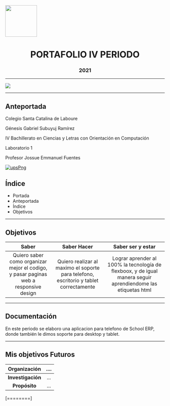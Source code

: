 <img width="100px"  src="https://static.wixstatic.com/media/d1b317_30d85a06c73e4bc7bf0952829a1cddb1~mv1.png/v1/crop/x_0,y_4,w_775,h_349/fill/w_408,h_172,al_c,q_85,usm_0.66_1.00_0.01/d1b317_30d85a06c73e4bc7bf0952829a1cddb1~mv1.webp">

<h1 align="center">
	PORTAFOLIO IV PERIODO
</h1>
<h3 align="center">
	2021
</h3>

------------
<img align="center" src="https://i.pinimg.com/564x/c7/0d/e3/c70de3d4362ac2f12aeb1cd9c57b4246.jpg">

------------
## Anteportada
Colegio Santa Catalina de Laboure


Génesis Gabriel Subuyuj Ramírez


IV Bachillerato en Ciencias y Letras con Orientación en Computación


Laboratorio 1


Profesor Jossue Emmanuel Fuentes


<a href="https://ibb.co/qdVMfh9"><img src="https://i.ibb.co/vHRxGfm/upsPng.png" alt="upsPng" border="0"></a>
## Índice
- Portada
- Anteportada
- Índice
- Objetivos

------------

## Objetivos

|  Saber |  Saber Hacer | Saber ser y estar |
| :------------: | :------------: | :------------: |
|  Quiero saber como organizar mejor el codigo, y pasar paginas web a responsive design | Quiero realizar al maximo el soporte para telefono, escritorio y tablet correctamente  |  Lograr aprender al 100% la tecnología de flexboox, y de igual manera seguir aprendiendome las etiquetas html |

------------

## Documentación
En este periodo se elaboro una aplicacion para telefono de School ERP,
donde también le dimos soporte para desktop y tablet.

------------


## Mis objetivos Futuros
|Organización   |  .... |
| :------------: | :------------: |
| **Investigación**  |  ...  |
|**Propósito**   | ...  |


[========]

